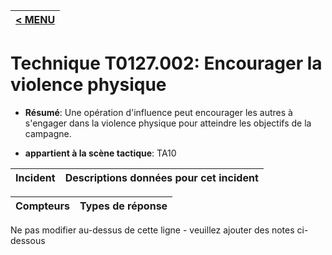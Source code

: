 |[< MENU](../../README.md)|
|---|
# Technique T0127.002: Encourager la violence physique

* **Résumé**: Une opération d'influence peut encourager les autres à s'engager dans la violence physique pour atteindre les objectifs de la campagne.

* **appartient à la scène tactique**: TA10


|Incident |Descriptions données pour cet incident |
|-------- |-------------------- |



|Compteurs |Types de réponse |
|-------- |-------------- |


Ne pas modifier au-dessus de cette ligne - veuillez ajouter des notes ci-dessous